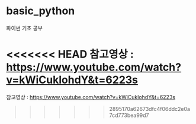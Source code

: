 # basic_python
파이썬 기초 공부

<<<<<<< HEAD
참고영상 : https://www.youtube.com/watch?v=kWiCuklohdY&t=6223s
=======
참고영상 : https://www.youtube.com/watch?v=kWiCuklohdY&t=6223s
>>>>>>> 2895170a62673dfc4f06ddc2e0a7cd773bea99d7
